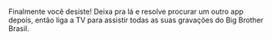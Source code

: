 Finalmente você desiste! 
Deixa pra lá e resolve procurar um outro app depois,
então liga a TV para assistir todas as suas gravações do Big Brother Brasil.
